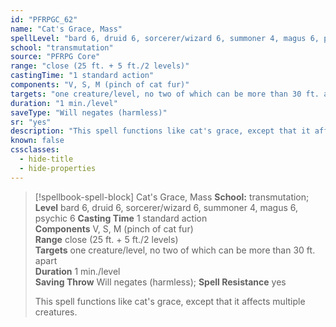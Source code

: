 ```yaml
---
id: "PFRPGC_62"
name: "Cat's Grace, Mass"
spellLevel: "bard 6, druid 6, sorcerer/wizard 6, summoner 4, magus 6, psychic 6"
school: "transmutation"
source: "PFRPG Core"
range: "close (25 ft. + 5 ft./2 levels)"
castingTime: "1 standard action"
components: "V, S, M (pinch of cat fur)"
targets: "one creature/level, no two of which can be more than 30 ft. apart"
duration: "1 min./level"
saveType: "Will negates (harmless)"
sr: "yes"
description: "This spell functions like cat's grace, except that it affects multiple creatures."
known: false
cssclasses:
  - hide-title
  - hide-properties
---
```


> [!spellbook-spell-block] Cat's Grace, Mass
> **School:** transmutation; **Level** bard 6, druid 6, sorcerer/wizard 6, summoner 4, magus 6, psychic 6
> **Casting Time** 1 standard action  
> **Components** V, S, M (pinch of cat fur)  
> **Range** close (25 ft. + 5 ft./2 levels)  
> **Targets** one creature/level, no two of which can be more than 30 ft. apart  
> **Duration** 1 min./level  
> **Saving Throw** Will negates (harmless); **Spell Resistance** yes
> 
> This spell functions like cat's grace, except that it affects multiple creatures.